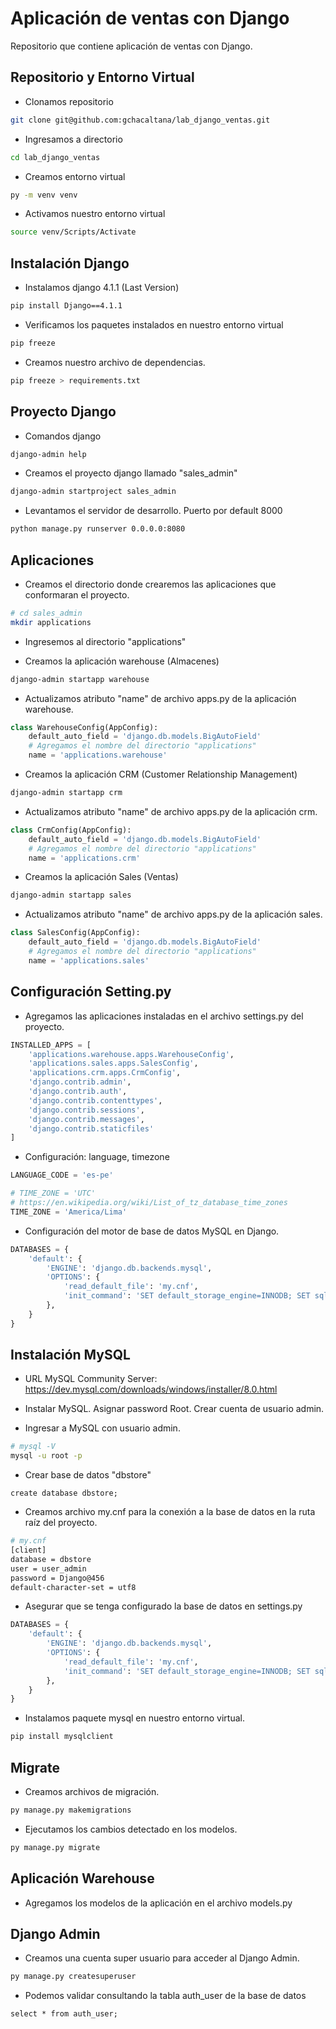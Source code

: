 # Aplicación de ventas con Django

Repositorio que contiene aplicación de ventas con Django.

## Repositorio y Entorno Virtual

* Clonamos repositorio

```bash
git clone git@github.com:gchacaltana/lab_django_ventas.git
```

* Ingresamos a directorio

```bash
cd lab_django_ventas
```

* Creamos entorno virtual

```bash
py -m venv venv
```

* Activamos nuestro entorno virtual

```bash
source venv/Scripts/Activate
```

## Instalación Django

* Instalamos django 4.1.1 (Last Version)

```bash
pip install Django==4.1.1
```

* Verificamos los paquetes instalados en nuestro entorno virtual

```bash
pip freeze
```

* Creamos nuestro archivo de dependencias.

```bash
pip freeze > requirements.txt
```

## Proyecto Django

* Comandos django

```bash
django-admin help
```

* Creamos el proyecto django llamado "sales_admin"

```bash
django-admin startproject sales_admin
```

* Levantamos el servidor de desarrollo. Puerto por default 8000

```bash
python manage.py runserver 0.0.0.0:8080
```

## Aplicaciones

* Creamos el directorio donde crearemos las aplicaciones que conformaran el proyecto.

```bash
# cd sales_admin
mkdir applications
```

* Ingresemos al directorio "applications"

* Creamos la aplicación warehouse (Almacenes)

```bash
django-admin startapp warehouse
```

* Actualizamos atributo "name" de archivo apps.py de la aplicación warehouse.

```python
class WarehouseConfig(AppConfig):
    default_auto_field = 'django.db.models.BigAutoField'
    # Agregamos el nombre del directorio "applications"
    name = 'applications.warehouse'
```

* Creamos la aplicación CRM (Customer Relationship Management)

```bash
django-admin startapp crm
```

* Actualizamos atributo "name" de archivo apps.py de la aplicación crm.

```python
class CrmConfig(AppConfig):
    default_auto_field = 'django.db.models.BigAutoField'
    # Agregamos el nombre del directorio "applications"
    name = 'applications.crm'
```

* Creamos la aplicación Sales (Ventas)

```bash
django-admin startapp sales
```

* Actualizamos atributo "name" de archivo apps.py de la aplicación sales.

```python
class SalesConfig(AppConfig):
    default_auto_field = 'django.db.models.BigAutoField'
    # Agregamos el nombre del directorio "applications"
    name = 'applications.sales'
```

## Configuración Setting.py

* Agregamos las aplicaciones instaladas en el archivo settings.py del proyecto.

```python
INSTALLED_APPS = [
    'applications.warehouse.apps.WarehouseConfig',
    'applications.sales.apps.SalesConfig',
    'applications.crm.apps.CrmConfig',
    'django.contrib.admin',
    'django.contrib.auth',
    'django.contrib.contenttypes',
    'django.contrib.sessions',
    'django.contrib.messages',
    'django.contrib.staticfiles'
]
```

* Configuración: language, timezone

```python
LANGUAGE_CODE = 'es-pe'

# TIME_ZONE = 'UTC'
# https://en.wikipedia.org/wiki/List_of_tz_database_time_zones
TIME_ZONE = 'America/Lima'
```

* Configuración del motor de base de datos MySQL en Django.

```python
DATABASES = {
    'default': {
        'ENGINE': 'django.db.backends.mysql',
        'OPTIONS': {
            'read_default_file': 'my.cnf',
            'init_command': 'SET default_storage_engine=INNODB; SET sql_mode="STRICT_TRANS_TABLES"'
        },
    }
}
```

## Instalación MySQL

* URL MySQL Community Server: https://dev.mysql.com/downloads/windows/installer/8.0.html

* Instalar MySQL. Asignar password Root. Crear cuenta de usuario admin.

* Ingresar a MySQL con usuario admin.

```bash
# mysql -V
mysql -u root -p
```

* Crear base de datos "dbstore"

```mysql
create database dbstore;
```

* Creamos archivo my.cnf para la conexión a la base de datos en la ruta raíz del proyecto.

```bash
# my.cnf
[client]
database = dbstore
user = user_admin
password = Django@456
default-character-set = utf8
```

* Asegurar que se tenga configurado la base de datos en settings.py

```python
DATABASES = {
    'default': {
        'ENGINE': 'django.db.backends.mysql',
        'OPTIONS': {
            'read_default_file': 'my.cnf',
            'init_command': 'SET default_storage_engine=INNODB; SET sql_mode="STRICT_TRANS_TABLES"'
        },
    }
}
```

* Instalamos paquete mysql en nuestro entorno virtual.

```bash
pip install mysqlclient
```

## Migrate

* Creamos archivos de migración.

```bash
py manage.py makemigrations
```

* Ejecutamos los cambios detectado en los modelos.

```bash
py manage.py migrate
```

## Aplicación Warehouse

* Agregamos los modelos de la aplicación en el archivo models.py

## Django Admin

* Creamos una cuenta super usuario para acceder al Django Admin.

```bash
py manage.py createsuperuser
```

* Podemos validar consultando la tabla auth_user de la base de datos

```mysql
select * from auth_user;
```